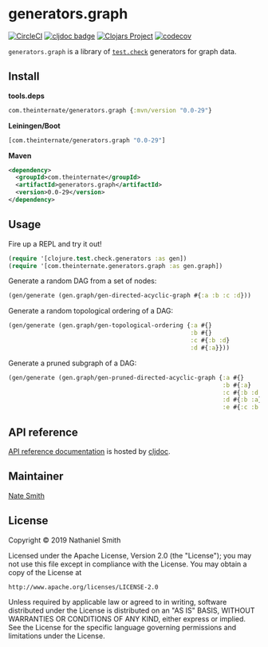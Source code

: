 # generators.graph

[![CircleCI](https://circleci.com/gh/nwjsmith/generators.graph.svg?style=svg)](https://circleci.com/gh/nwjsmith/generators.graph) [![cljdoc badge](https://cljdoc.org/badge/com.theinternate/generators.graph)](https://cljdoc.org/d/com.theinternate/generators.graph) [![Clojars Project](https://img.shields.io/clojars/v/com.theinternate/generators.graph.svg)](https://clojars.org/com.theinternate/generators.graph) [![codecov](https://codecov.io/gh/nwjsmith/generators.graph/branch/master/graph/badge.svg)](https://codecov.io/gh/nwjsmith/generators.graph)

`generators.graph` is a library of [`test.check`](https://github.com/clojure/test.check) generators for graph data.

## Install

**tools.deps**

```clojure
com.theinternate/generators.graph {:mvn/version "0.0-29"}
```

**Leiningen/Boot**

```clojure
[com.theinternate/generators.graph "0.0-29"]
```

**Maven**

```xml
<dependency>
  <groupId>com.theinternate</groupId>
  <artifactId>generators.graph</artifactId>
  <version>0.0-29</version>
</dependency>
```

## Usage

Fire up a REPL and try it out!

```clojure
(require '[clojure.test.check.generators :as gen])
(require '[com.theinternate.generators.graph :as gen.graph])
```

Generate a random DAG from a set of nodes:

```clojure
(gen/generate (gen.graph/gen-directed-acyclic-graph #{:a :b :c :d}))
```

Generate a random topological ordering of a DAG:

```clojure
(gen/generate (gen.graph/gen-topological-ordering {:a #{}
                                                   :b #{}
                                                   :c #{:b :d}
                                                   :d #{:a}}))
```

Generate a pruned subgraph of a DAG:

```clojure
(gen/generate (gen.graph/gen-pruned-directed-acyclic-graph {:a #{}
                                                            :b #{:a}
                                                            :c #{:b :d :a}
                                                            :d #{:b :a}
                                                            :e #{:c :b :a}}))
```

## API reference

[API reference documentation](https://cljdoc.org/d/com.theinternate/generators.graph/CURRENT) is hosted by [cljdoc](https://cljdoc.org).

## Maintainer

[Nate Smith](http://theinternate.com)

## License

Copyright © 2019 Nathaniel Smith

Licensed under the Apache License, Version 2.0 (the "License"); you may not use this file except in compliance with the License. You may obtain a copy of the License at

```
http://www.apache.org/licenses/LICENSE-2.0
```

Unless required by applicable law or agreed to in writing, software distributed under the License is distributed on an "AS IS" BASIS, WITHOUT WARRANTIES OR CONDITIONS OF ANY KIND, either express or implied. See the License for the specific language governing permissions and limitations under the License.

